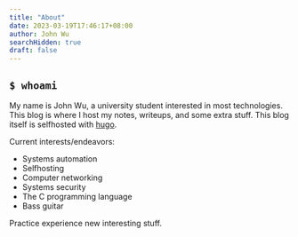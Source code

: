 ```yaml
---
title: "About"
date: 2023-03-19T17:46:17+08:00
author: John Wu
searchHidden: true
draft: false
---
```


## `$ whoami`
My name is John Wu, a university student interested in most technologies.
This blog is where I host my notes, writeups, and some extra stuff.
This blog itself is selfhosted with [hugo](https://gohugo.io).

Current interests/endeavors:
- Systems automation
- Selfhosting
- Computer networking
- Systems security
- The C programming language
- Bass guitar

Practice experience new interesting stuff.

